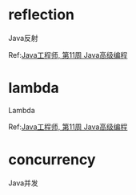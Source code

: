 # reflection
Java反射

Ref:[Java工程师, 第11周  Java高级编程](https://class.imooc.com/java2021#Anchor)





# lambda

Lambda

Ref:[Java工程师, 第11周  Java高级编程](https://class.imooc.com/java2021#Anchor)





# concurrency

Java并发















































